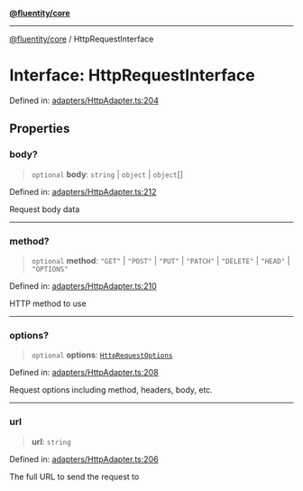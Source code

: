 [**@fluentity/core**](../README.md)

***

[@fluentity/core](../globals.md) / HttpRequestInterface

# Interface: HttpRequestInterface

Defined in: [adapters/HttpAdapter.ts:204](https://github.com/cedricpierre/fluentity-core/blob/b9e907b503f5d8cbc83b38cdb5626da057589278/src/adapters/HttpAdapter.ts#L204)

## Properties

### body?

> `optional` **body**: `string` \| `object` \| `object`[]

Defined in: [adapters/HttpAdapter.ts:212](https://github.com/cedricpierre/fluentity-core/blob/b9e907b503f5d8cbc83b38cdb5626da057589278/src/adapters/HttpAdapter.ts#L212)

Request body data

***

### method?

> `optional` **method**: `"GET"` \| `"POST"` \| `"PUT"` \| `"PATCH"` \| `"DELETE"` \| `"HEAD"` \| `"OPTIONS"`

Defined in: [adapters/HttpAdapter.ts:210](https://github.com/cedricpierre/fluentity-core/blob/b9e907b503f5d8cbc83b38cdb5626da057589278/src/adapters/HttpAdapter.ts#L210)

HTTP method to use

***

### options?

> `optional` **options**: [`HttpRequestOptions`](HttpRequestOptions.md)

Defined in: [adapters/HttpAdapter.ts:208](https://github.com/cedricpierre/fluentity-core/blob/b9e907b503f5d8cbc83b38cdb5626da057589278/src/adapters/HttpAdapter.ts#L208)

Request options including method, headers, body, etc.

***

### url

> **url**: `string`

Defined in: [adapters/HttpAdapter.ts:206](https://github.com/cedricpierre/fluentity-core/blob/b9e907b503f5d8cbc83b38cdb5626da057589278/src/adapters/HttpAdapter.ts#L206)

The full URL to send the request to
